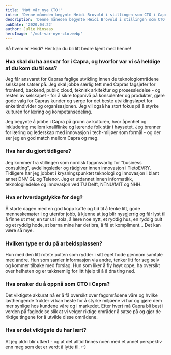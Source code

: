 ```yaml
---
title: 'Møt vår nye CTO!'
intro: 'Denne måneden begynte Heidi Brovold i stillingen som CTO i Capra, noe vi er så glade for! Som vår daglige leder, Aslak Ege, sier: "Heidis imponerende track-record og brennende engasjement for innovasjon, ledelse og læring var perfekt for oss og vårt mål om å bygge Norges beste kompetansemiljø på våre faglige satsningsområder. I tillegg tilfører hun oss sterk kompetanse på ledelse.”'
description: 'Denne måneden begynte Heidi Brovold i stillingen som CTO i Capra, noe vi er så glade for! Som vår daglige leder, Aslak Ege, sier: &quot;Heidis imponerende track-record og brennende engasjement for innovasjon, ledelse og læring var perfekt for oss og vårt mål om å bygge Norges beste kompetansemiljø på våre faglige satsningsområder. I tillegg tilfører hun oss sterk kompetanse på ledelse.”'
pubDate: '2020.04.22'
author: Julie Minsaas
heroImage: '/mot-var-nye-cto.webp'
---
```


Så hvem er Heidi? Her kan du bli litt bedre kjent med henne!

### Hva skal du ha ansvar for i Capra, og hvorfor var vi så heldige at du kom du til oss?

Jeg får ansvaret for Capras faglige utvikling innen de teknologiområdene selskapet satser på. Jeg skal jobbe særlig tett med Capras fagsjefer for frontend, backend, public cloud, teknisk arkitektur og prosessledelse - og resten av selskapet - for å sikre toppnivå på konsulenter og produkter, gjøre gode valg for Capras kunder og sørge for det beste utviklingsløpet for enkeltindivider og organisasjonen. Jeg vil også ha stort fokus på å styrke kulturen for læring og kompetansedeling.

Jeg begynte å jobbe i Capra på grunn av kulturen, hvor åpenhet og inkludering mellom knallflinke og lærende folk står i høysetet. Jeg brenner for læring og lederskap med innovasjon i tech-miljøer som formål - og der ser jeg en god match mellom Capra og meg.

### Hva har du gjort tidligere?

Jeg kommer fra stillingen som nordisk fagansvarlig for “business consulting”, avdelingsleder og rådgiver innen innovasjon i TietoEVRY. Tidligere har jeg jobbet i krysningspunktet teknologi og innovasjon i blant annet DNV GL og Telenor. Jeg er utdannet innen informatikk, teknologiledelse og innovasjon ved TU Delft, NTNU/MIT og NHH.

### Hva er hverdagslykke for deg?

Å starte dagen med en god kopp kaffe og tid til å tenke litt, gode menneskemøter i og utenfor jobb, å kjenne at jeg blir nysgjerrig og får lyst til å finne ut mer, en tur ut i sola, å lære noe nytt, et ryddig hus, en ryddig pult og et ryddig hode, at barna mine har det bra, å få et kompliment… Det kan være så mye.

### Hvilken type er du på arbeidsplassen?

Hun med den litt rotete pulten som rydder i sitt eget hode gjennom samtale med andre. Hun som samler informasjon via andre, tenker litt for seg selv og kommer tilbake med forslag. Hun som liker å fly høyt oppe, ha oversikt over helheten og er takknemlig for litt hjelp til å å dra ting ned.

### Hva ønsker du å oppnå som CTO i Capra?

Det viktigste akkurat nå er å få oversikt over fagområdene våre og hvilke lavthengende frukter vi kan høste for å styrke miljøene vi har og gjøre dem mer synlige hos kundene våre og i markedet. Etter hvert må Capra bli best i verden på fagledelse slik at vi velger riktige områder å satse på og gjør de riktige tingene for å utvikle disse områdene.

### Hva er det viktigste du har lært?

At jeg aldri blir utlært - og at det alltid finnes noen med et annet perspektiv enn meg som det er verdt å lytte til. :-)